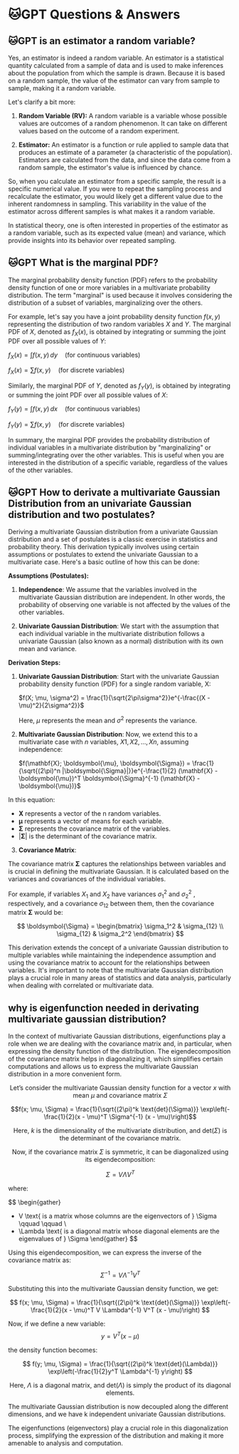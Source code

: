# &#x1F431;GPT Questions & Answers

## &#x1F431;GPT is an estimator a random variable?

Yes, an estimator is indeed a random variable. An estimator is a statistical quantity calculated from a sample of data and is used to make inferences about the population from which the sample is drawn. Because it is based on a random sample, the value of the estimator can vary from sample to sample, making it a random variable.

Let's clarify a bit more:

1. **Random Variable (RV):** A random variable is a variable whose possible values are outcomes of a random phenomenon. It can take on different values based on the outcome of a random experiment.

2. **Estimator:** An estimator is a function or rule applied to sample data that produces an estimate of a parameter (a characteristic of the population). Estimators are calculated from the data, and since the data come from a random sample, the estimator's value is influenced by chance.

So, when you calculate an estimator from a specific sample, the result is a specific numerical value. If you were to repeat the sampling process and recalculate the estimator, you would likely get a different value due to the inherent randomness in sampling. This variability in the value of the estimator across different samples is what makes it a random variable.

In statistical theory, one is often interested in properties of the estimator as a random variable, such as its expected value (mean) and variance, which provide insights into its behavior over repeated sampling.

## &#x1F431;GPT What is the marginal PDF?

The marginal probability density function (PDF) refers to the probability density function of one or more variables in a multivariate probability distribution. The term "marginal" is used because it involves considering the distribution of a subset of variables, marginalizing over the others.

For example, let's say you have a joint probability density function $f(x, y)$ representing the distribution of two random variables $X$ and $Y$. The marginal PDF of $X$, denoted as $f_X(x)$, is obtained by integrating or summing the joint PDF over all possible values of $Y$:

$f_X(x) = \int f(x, y) \, dy \quad \text{(for continuous variables)}$

$f_X(x) = \sum f(x, y) \quad \text{(for discrete variables)}$

Similarly, the marginal PDF of $Y$, denoted as $f_Y(y)$, is obtained by integrating or summing the joint PDF over all possible values of $X$:

$f_Y(y) = \int f(x, y) \, dx \quad \text{(for continuous variables)}$

$f_Y(y) = \sum f(x, y) \quad \text{(for discrete variables)}$

In summary, the marginal PDF provides the probability distribution of individual variables in a multivariate distribution by "marginalizing" or summing/integrating over the other variables. This is useful when you are interested in the distribution of a specific variable, regardless of the values of the other variables.

## &#x1F431;GPT How to derivate a multivariate Gaussian Distribution from an univariate Gaussian distribution and two postulates?

Deriving a multivariate Gaussian distribution from a univariate Gaussian distribution and a set of postulates is a classic exercise in statistics and probability theory. This derivation typically involves using certain assumptions or postulates to extend the univariate Gaussian to a multivariate case. Here's a basic outline of how this can be done:

**Assumptions (Postulates):**

1. **Independence**: We assume that the variables involved in the multivariate Gaussian distribution are independent. In other words, the probability of observing one variable is not affected by the values of the other variables.

2. **Univariate Gaussian Distribution**: We start with the assumption that each individual variable in the multivariate distribution follows a univariate Gaussian (also known as a normal) distribution with its own mean and variance.

**Derivation Steps:**

1. **Univariate Gaussian Distribution**:
   Start with the univariate Gaussian probability density function (PDF) for a single random variable, X:

   $f(X; \mu, \sigma^2) = \frac{1}{\sqrt{2\pi\sigma^2}}e^{-\frac{(X - \mu)^2}{2\sigma^2}}$

   Here,  $\mu$ represents the mean and $\sigma^2$ represents the variance.

2. **Multivariate Gaussian Distribution**:
   Now, we extend this to a multivariate case with $n$ variables, $X1, X2, ..., Xn$, assuming independence:

   $f(\mathbf{X}; \boldsymbol{\mu}, \boldsymbol{\Sigma}) = \frac{1}{\sqrt{(2\pi)^n |\boldsymbol{\Sigma}|}}e^{-\frac{1}{2} (\mathbf{X} - \boldsymbol{\mu})^T \boldsymbol{\Sigma}^{-1} (\mathbf{X} - \boldsymbol{\mu})}$

In this equation:

 - $\mathbf{X}$ represents a vector of the n random variables.
 - $\boldsymbol{\mu}$ represents a vector of means for each variable.
 - $\boldsymbol{\Sigma}$ represents the covariance matrix of the variables.
 - $|\boldsymbol{\Sigma}|$ is the determinant of the covariance matrix.

3. **Covariance Matrix**:

The covariance matrix $\boldsymbol{\Sigma}$ captures the relationships between variables and is crucial in defining the multivariate Gaussian.
It is calculated based on the variances and covariances of the individual variables.

For example, if variables $X_1$ and $X_2$ have variances $\sigma_1^2$ and  $\sigma_2^2$ , respectively, and a covariance $\sigma_{12}$ between them, then the covariance matrix $\boldsymbol{\Sigma}$ would be:

$$
\boldsymbol{\Sigma} = \begin{bmatrix}
      \sigma_1^2 & \sigma_{12} \\
      \sigma_{12} & \sigma_2^2
   \end{bmatrix}
$$


This derivation extends the concept of a univariate Gaussian distribution to multiple variables while maintaining the independence assumption and using the covariance matrix to account for the relationships between variables. It's important to note that the multivariate Gaussian distribution plays a crucial role in many areas of statistics and data analysis, particularly when dealing with correlated or multivariate data.

## why is eigenfunction needed in derivating multivariate gaussian distribution?

In the context of multivariate Gaussian distributions, eigenfunctions play a role when we are dealing with the covariance matrix and, in particular, when expressing the density function of the distribution. The eigendecomposition of the covariance matrix helps in diagonalizing it, which simplifies certain computations and allows us to express the multivariate Gaussian distribution in a more convenient form.


$$\text { Let's consider the multivariate Gaussian density function for a vector } x \text { with mean } \mu \text { and covariance matrix } \Sigma$$

$$f(x; \mu, \Sigma) = \frac{1}{\sqrt{(2\pi)^k \text{det}(\Sigma)}} \exp\left(-\frac{1}{2}(x - \mu)^T \Sigma^{-1} (x - \mu)\right)$$


$$\text{ Here, } k \text{ is the dimensionality of the multivariate distribution, and } \text{det}(\Sigma) \text { is the determinant of the covariance matrix. }$$

$$\text{ Now, if the covariance matrix } \Sigma \text{ is symmetric, it can be diagonalized using its eigendecomposition: }$$

$$ \Sigma = V \Lambda V^T $$


where:

$$
\begin{gather}
- V \text{ is a matrix whose columns are the eigenvectors of } \Sigma \qquad \qquad
\\
- \Lambda \text{ is a diagonal matrix whose diagonal elements are the eigenvalues of } \Sigma
\end{gather}
$$

Using this eigendecomposition, we can express the inverse of the covariance matrix as:

$$ \Sigma^{-1} = V \Lambda^{-1} V^T $$

Substituting this into the multivariate Gaussian density function, we get:

$$ f(x; \mu, \Sigma) = \frac{1}{\sqrt{(2\pi)^k \text{det}(\Sigma)}} \exp\left(-\frac{1}{2}(x - \mu)^T V \Lambda^{-1} V^T (x - \mu)\right) $$


Now, if we define a new variable: $$y = V^T (x - \mu)$$

the density function becomes:

$$ f(y; \mu, \Sigma) = \frac{1}{\sqrt{(2\pi)^k \text{det}(\Lambda)}} \exp\left(-\frac{1}{2}y^T \Lambda^{-1} y\right) $$

$$\text { Here, } \Lambda \text{ is a diagonal matrix, and } \text{det}(\Lambda) \text{ is simply the product of its diagonal elements.}$$

The multivariate Gaussian distribution is now decoupled along the different dimensions, and we have k independent univariate Gaussian distributions.

The eigenfunctions (eigenvectors) play a crucial role in this diagonalization process, simplifying the expression of the distribution and making it more amenable to analysis and computation.
